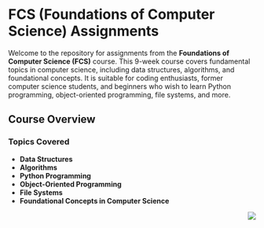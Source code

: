 # FCS (Foundations of Computer Science) Assignments

Welcome to the repository for assignments from the **Foundations of Computer Science (FCS)** course. This 9-week course covers fundamental topics in computer science, including data structures, algorithms, and foundational concepts. It is suitable for coding enthusiasts, former computer science students, and beginners who wish to learn Python programming, object-oriented programming, file systems, and more.

## Course Overview

### Topics Covered
- **Data Structures**
- **Algorithms**
- **Python Programming**
- **Object-Oriented Programming**
- **File Systems**
- **Foundational Concepts in Computer Science**

<img src="https://uploads-ssl.webflow.com/63e3828f575098222357ad70/63e3c538627455556c58db15_Property%201%3Dlogo_text.svg" align="right">
